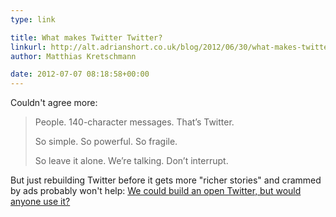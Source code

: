 ```yaml
---
type: link

title: What makes Twitter Twitter?
linkurl: http://alt.adrianshort.co.uk/blog/2012/06/30/what-makes-twitter-twitter/
author: Matthias Kretschmann

date: 2012-07-07 08:18:58+00:00
---
```


Couldn't agree more:

> People. 140-character messages. That’s Twitter.
>
> So simple. So powerful. So fragile.
>
> So leave it alone. We’re talking. Don’t interrupt.

But just rebuilding Twitter before it gets more "richer stories" and crammed by ads probably won't help: [We could build an open Twitter, but would anyone use it?](http://gigaom.com/2012/07/04/we-could-build-an-open-twitter-but-would-anyone-use-it/)
